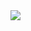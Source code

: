<img align="right" src="https://github-readme-stats.vercel.app/api?username=LaoJiuGua&show_icons=true">
